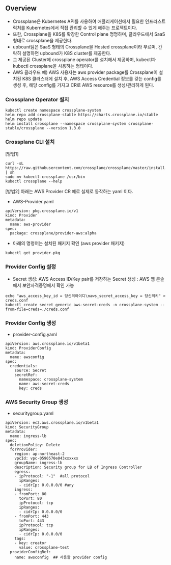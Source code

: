 ## Overview
- Crossplane은 Kubernetes API를 사용하여 애플리케이션에서 필요한 인프라스트럭처를 Kubernetes에서 직접 관리할 수 있게 해주는 프로젝트이다.
- 또한, Crossplane을 K8S를 확장한 Control plane 명명하며, 클라우드에서 SaaS형태로 crossplane을 제공한다.
- upbount팀은 SaaS 형태의 Crossplane을 Hosted crossplane이라 부르며, 간략히 설명하면 upbound가 K8S cluster를 제공한다.
- 그 제공된 Cluster에 crossplane operator를 설치해서 제공하며, kubectl과 kubectl crossplane을 사용하는 형태이다.
- AWS 클라우드 예) AWS 사용자는 aws provider package를 Crossplane이 설치된 K8S 클러스터에 설치 후, AWS Access Credential 정보를 갖는 config를 생성 후, 해당 config를 가지고 CR로 AWS resource를 생성/관리하게 된다.

### Crossplane Operator 설치
```
kubectl create namespace crossplane-system
helm repo add crossplane-stable https://charts.crossplane.io/stable
helm repo update 
helm install crossplane --namespace crossplane-system crossplane-stable/crossplane --version 1.3.0
```

### Crossplane CLI 설치
[방법1]
```
curl -sL https://raw.githubusercontent.com/crossplane/crossplane/master/install.sh | sh
sudo mv kubectl-crossplane /usr/bin
kubectl crossplane --help
```

[방법2]
아래는 AWS Provider CR 예로 실제로 동작하는 yaml 이다.
- AWS-Provider.yaml
```
apiVersion: pkg.crossplane.io/v1
kind: Provider
metadata:
  name: aws-provider
spec:
  package: crossplane/provider-aws:alpha
```

- 아래의 명령어는 설치된 패키지 확인 (aws provider 패키지)
```
kubectl get provider.pkg
```

### Provider Config 설정
- Secret 생성: AWS Access ID/Key pair를 저장하는 Secret 생성 : AWS 웹 콘솔에서 보안자격증명에서 확인 가능
```
echo "aws_access_key_id = 당신의아이디\naws_secret_access_key = 당신의키" > creds.conf
kubectl create secret generic aws-secret-creds -n crossplane-system --from-file=creds=./creds.conf
```

### Provider Config 생성
- provider-config.yaml
```
apiVersion: aws.crossplane.io/v1beta1
kind: ProviderConfig
metadata:
  name: awsconfig
spec:
  credentials:
    source: Secret
    secretRef:
      namespace: crossplane-system
      name: aws-secret-creds
      key: creds
```

### AWS Security Group 생성
- securitygroup.yaml
```
apiVersion: ec2.aws.crossplane.io/v1beta1
kind: SecurityGroup
metadata:
  name: ingress-lb
spec:
  deletionPolicy: Delete
  forProvider:
    region: ap-northeast-2
    vpcId: vpc-0590570e043xxxxxx
    groupName: ingress-lb
    description: Security group for LB of Ingress Controller
    egress:
    - ipProtocol: "-1"  #all protocol
      ipRanges:
      - cidrIp: 0.0.0.0/0 #any
    ingress:
    - fromPort: 80
      toPort: 80
      ipProtocol: tcp
      ipRanges:
      - cidrIp: 0.0.0.0/0
    - fromPort: 443
      toPort: 443
      ipProtocol: tcp
      ipRanges:
      - cidrIp: 0.0.0.0/0
    tags:
    - key: creator
      value: crossplane-test
  providerConfigRef:
    name: awsconfig  ## 사용할 provider config
```




